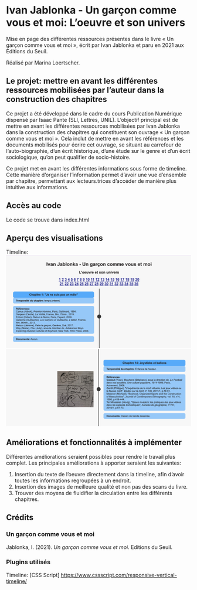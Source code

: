 # Ivan Jablonka - Un garçon comme vous et moi: L’oeuvre et son univers
Mise en page des différentes ressources présentes dans le livre « Un garçon comme vous et moi », écrit par Ivan Jablonka et paru en 2021 aux Editions du Seuil. 

Réalisé par Marina Loertscher.

## Le projet: mettre en avant les différentes ressources mobilisées par l’auteur dans la construction des chapitres
Ce projet a été développé dans le cadre du cours Publication Numérique dispensé par Isaac Pante (SLI, Lettres, UNIL). L’objectif principal est de mettre en avant les différentes ressources mobilisées par Ivan Jablonka dans la construction des chapitres qui constituent son ouvrage « Un garçon comme vous et moi ». Cela inclut de mettre en avant les références et les documents mobilisés pour écrire cet ouvrage, se situant au carrefour de l’auto-biographie, d’un écrit historique, d’une étude sur le genre et d’un écrit sociologique, qu’on peut qualifier de socio-histoire. 

Ce projet met en avant les différentes informations sous forme de timeline. Cette manière d’organiser l’information permet d’avoir une vue d’ensemble par chapitre, permettant aux lecteurs.trices d’accéder de manière plus intuitive aux informations. 

## Accès au code
Le code se trouve dans index.html

## Aperçu des visualisations
Timeline: 
![alt text](./rendu/printscreen_timeline_1.jpg)
![alt text](./rendu/printscreen_timeline_2.jpg)

## Améliorations et fonctionnalités à implémenter
Différentes améliorations seraient possibles pour rendre le travail plus complet. Les principales améliorations à apporter seraient les suivantes: 
1. Insertion du texte de l’oeuvre directement dans la timeline, afin d’avoir toutes les informations regroupées à un endroit. 
2. Insertion des images de meilleure qualité et non pas des scans du livre.
3. Trouver des moyens de fluidifier la circulation entre les différents chapitres. 

## Crédits
### Un garçon comme vous et moi
Jablonka, I. (2021). <i>Un garçon comme vous et moi</i>. Editions du Seuil. 
### Plugins utilisés
Timeline: [CSS Script] https://www.cssscript.com/responsive-vertical-timeline/ 